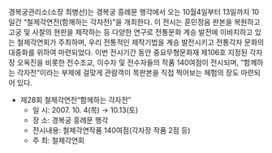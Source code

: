 경복궁관리소(소장 최병선)는 경복궁 흥례문 행각에서 오는 10월4일부터 13일까지 10일간 “철제각연전(함께하는 각자전)”을 개최한다. 이 전시는 훈민정음 판본을 복원하고 고궁 및 사찰의 현판을 제작하는 등 다양한 연구로 전통문화 계승 발전에 이바지하고 있는 철제각연회가 주최하며, 우리 전통적인 제작기법을 계승 발전시키고 전통각자 문화의 대중화를 위하여 마련되었다. 이번 전시기간 동안 중요무형문화재 제106호 지정된 각자장 오옥진을 비롯한 전수조교, 이수자 및 전수자들의 작품 140여점이 전시되며, “함께하는 각자전”이라는 부제에 걸맞게 관람객이 목판본을 직접 찍어보는 체험의 장도 마련되어 있다.

- 제28회 철제각연전“함께하는 각자전”
  - 일 시: 2007. 10. 4(목) → 10.13(토)
  - 장 소: 경복궁 흥례문 행각
  - 전시내용: 철제각연작품 140여점(각자장 작품 2점 등)
  - 주 최: 철제각연회